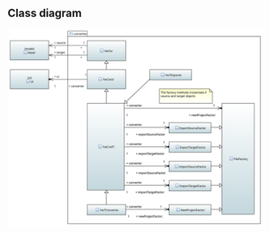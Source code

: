 ## Class diagram

![converter package class diagram](../../../docs/img/converter_package_class_diagram.svg)

